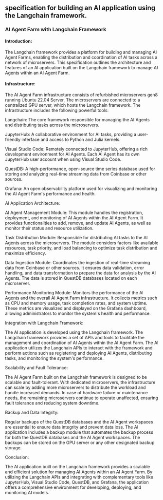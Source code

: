 ## specification for building an AI application using the Langchain framework.

### AI Agent Farm with Langchain Framework

#### Introduction:
The Langchain framework provides a platform for building and managing AI Agent Farms, enabling the distribution and coordination of AI tasks across a network of microservers. This specification outlines the architecture and features of an AI application built on the Langchain framework to manage AI Agents within an AI Agent Farm.

#### Infrastructure:
The AI Agent Farm infrastructure consists of refurbished microservers gen8 running Ubuntu 22.04 Server. The microservers are connected to a centralized GPU server, which hosts the Langchain framework. The infrastructure includes the following powerful tools:

Langchain: The core framework responsible for managing the AI Agents and distributing tasks across the microservers.

JupyterHub: A collaborative environment for AI tasks, providing a user-friendly interface and access to Python and Julia kernels.

Visual Studio Code: Remotely connected to JupyterHub, offering a rich development environment for AI Agents. Each AI Agent has its own JupyterHub user account when using Visual Studio Code.

QuestDB: A high-performance, open-source time series database used for storing and analyzing real-time streaming data from Coinbase or other sources.

Grafana: An open observability platform used for visualizing and monitoring the AI Agent Farm's performance and health.

AI Application Architecture:

AI Agent Management Module: This module handles the registration, deployment, and monitoring of AI Agents within the AI Agent Farm. It provides functionalities to add, remove, and update AI Agents, as well as monitor their status and resource utilization.

Task Distribution Module: Responsible for distributing AI tasks to the AI Agents across the microservers. The module considers factors like available resources, task priority, and load balancing to optimize task distribution and maximize efficiency.

Data Ingestion Module: Coordinates the ingestion of real-time streaming data from Coinbase or other sources. It ensures data validation, error handling, and data transformation to prepare the data for analysis by the AI Agents. The data is stored in QuestDB databases located on each microserver.

Performance Monitoring Module: Monitors the performance of the AI Agents and the overall AI Agent Farm infrastructure. It collects metrics such as CPU and memory usage, task completion rates, and system uptime. These metrics are visualized and displayed on the Grafana dashboard, allowing administrators to monitor the system's health and performance.

Integration with Langchain Framework:

The AI application is developed using the Langchain framework. The Langchain framework provides a set of APIs and tools to facilitate the management and coordination of AI Agents within the AI Agent Farm. The AI application utilizes the Langchain APIs to interact with the framework and perform actions such as registering and deploying AI Agents, distributing tasks, and monitoring the system's performance.

Scalability and Fault Tolerance:

The AI Agent Farm built on the Langchain framework is designed to be scalable and fault-tolerant. With dedicated microservers, the infrastructure can scale by adding more microservers to distribute the workload and handle increased demands. In case of hardware failure or maintenance needs, the remaining microservers continue to operate unaffected, ensuring fault tolerance and reducing system downtime.

Backup and Data Integrity:

Regular backups of the QuestDB databases and the AI Agent workspaces are essential to ensure data integrity and prevent data loss. The AI application includes a backup module that automates the backup process for both the QuestDB databases and the AI Agent workspaces. The backups can be stored on the GPU server or any other designated backup storage.

Conclusion:

The AI application built on the Langchain framework provides a scalable and efficient solution for managing AI Agents within an AI Agent Farm. By utilizing the Langchain APIs and integrating with complementary tools like JupyterHub, Visual Studio Code, QuestDB, and Grafana, the application offers a comprehensive environment for developing, deploying, and monitoring AI models.